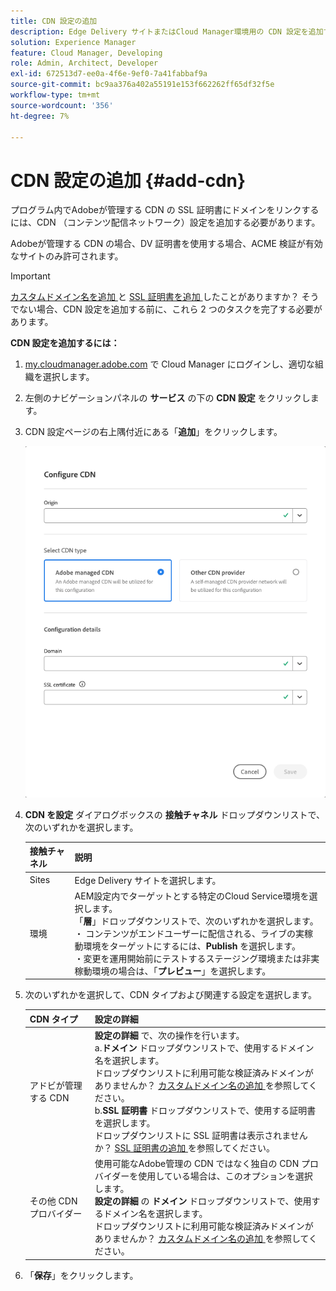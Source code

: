 ```yaml
---
title: CDN 設定の追加
description: Edge Delivery サイトまたはCloud Manager環境用の CDN 設定を追加する方法について説明します。
solution: Experience Manager
feature: Cloud Manager, Developing
role: Admin, Architect, Developer
exl-id: 672513d7-ee0a-4f6e-9ef0-7a41fabbaf9a
source-git-commit: bc9aa376a402a55191e153f662262ff65df32f5e
workflow-type: tm+mt
source-wordcount: '356'
ht-degree: 7%

---
```



# CDN 設定の追加 {#add-cdn}

プログラム内でAdobeが管理する CDN の SSL 証明書にドメインをリンクするには、CDN （コンテンツ配信ネットワーク）設定を追加する必要があります。

Adobeが管理する CDN の場合、DV 証明書を使用する場合、ACME 検証が有効なサイトのみ許可されます。

>[!IMPORTANT]
>
>[ カスタムドメイン名を追加 ](/help/implementing/cloud-manager/custom-domain-names/add-custom-domain-name.md) と [SSL 証明書を追加 ](/help/implementing/cloud-manager/managing-ssl-certifications/add-ssl-certificate.md) したことがありますか？ そうでない場合、CDN 設定を追加する前に、これら 2 つのタスクを完了する必要があります。

**CDN 設定を追加するには：**

1. [my.cloudmanager.adobe.com](https://my.cloudmanager.adobe.com/) で Cloud Manager にログインし、適切な組織を選択します。

1. 左側のナビゲーションパネルの **サービス** の下の **CDN 設定** をクリックします。

1. CDN 設定ページの右上隅付近にある「**追加**」をクリックします。

   ![CDN を設定ダイアログボックス ](/help/implementing/cloud-manager/assets/configure-cdn-dialog.png)

1. **CDN を設定** ダイアログボックスの **接触チャネル** ドロップダウンリストで、次のいずれかを選択します。

   | 接触チャネル | 説明 |
   | --- | --- |
   | Sites | Edge Delivery サイトを選択します。 |
   | 環境 | AEM設定内でターゲットとする特定のCloud Service環境を選択します。<br> 「**層**」ドロップダウンリストで、次のいずれかを選択します。<br>・ コンテンツがエンドユーザーに配信される、ライブの実稼動環境をターゲットにするには、**Publish** を選択します。<br>・変更を運用開始前にテストするステージング環境または非実稼動環境の場合は、「**プレビュー**」を選択します。 |

1. 次のいずれかを選択して、CDN タイプおよび関連する設定を選択します。

   | CDN タイプ | 設定の詳細 |
   | --- | --- |
   | アドビが管理する CDN | **設定の詳細** で、次の操作を行います。<br>a.**ドメイン** ドロップダウンリストで、使用するドメイン名を選択します。<br> ドロップダウンリストに利用可能な検証済みドメインがありませんか？ [ カスタムドメイン名の追加 ](/help/implementing/cloud-manager/custom-domain-names/add-custom-domain-name.md) を参照してください。<br>b.**SSL 証明書** ドロップダウンリストで、使用する証明書を選択します。<br> ドロップダウンリストに SSL 証明書は表示されませんか？ [SSL 証明書の追加 ](/help/implementing/cloud-manager/managing-ssl-certifications/add-ssl-certificate.md) を参照してください。 |
   | その他 CDN プロバイダー | 使用可能なAdobe管理の CDN ではなく独自の CDN プロバイダーを使用している場合は、このオプションを選択します。<br>**設定の詳細** の **ドメイン** ドロップダウンリストで、使用するドメイン名を選択します。<br> ドロップダウンリストに利用可能な検証済みドメインがありませんか？ [ カスタムドメイン名の追加 ](/help/implementing/cloud-manager/custom-domain-names/add-custom-domain-name.md) を参照してください。 |

1. 「**保存**」をクリックします。

